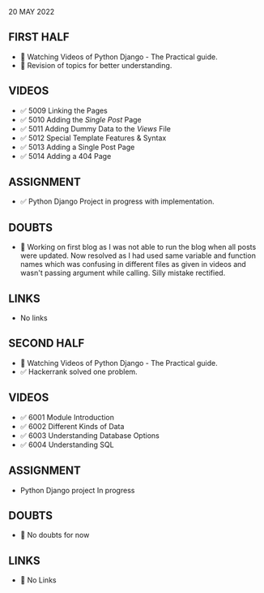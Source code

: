 20 MAY 2022

## FIRST HALF

- 🚧 Watching Videos of Python Django - The Practical guide.
- 🚧 Revision of topics for better understanding.

## VIDEOS

- ✅ 5009 Linking the Pages
- ✅ 5010 Adding the _Single Post_ Page
- ✅ 5011 Adding Dummy Data to the _Views_ File
- ✅ 5012 Special Template Features & Syntax
- ✅ 5013 Adding a Single Post Page
- ✅ 5014 Adding a 404 Page


## ASSIGNMENT

- ✅ Python Django Project in progress with implementation.

## DOUBTS

-  🚧 Working on first blog as I was not able to run the blog when all posts were updated. Now resolved as I had used same variable and function names which was confusing in different files as given in videos and wasn't passing argument while calling. Silly mistake rectified. 

## LINKS

- No links

## SECOND HALF

- 🚧 Watching Videos of Python Django - The Practical guide.
- ✅ Hackerrank solved one problem.

## VIDEOS

- ✅ 6001 Module Introduction
- ✅ 6002 Different Kinds of Data
- ✅ 6003 Understanding Database Options
- ✅ 6004 Understanding SQL

## ASSIGNMENT

- Python Django project In progress

## DOUBTS

- 🚫 No doubts for now

## LINKS

- 🚫 No Links

